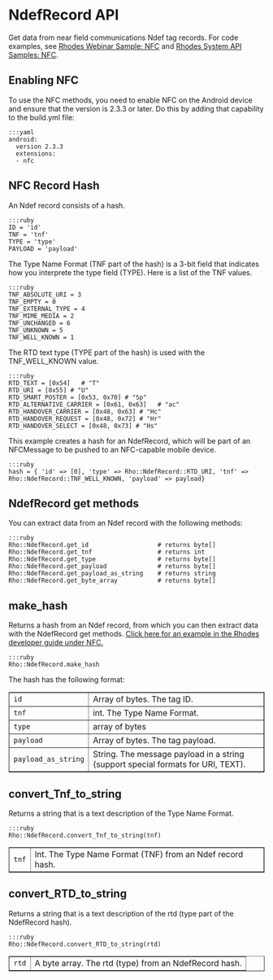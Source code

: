 # NdefRecord API

Get data from near field communications Ndef tag records. For code examples, see [Rhodes Webinar Sample: NFC](https://github.com/rhomobile/webinar-samples/blob/master/nfc-rhodes/app/Nfc/nfc_controller.rb) and [Rhodes System API Samples: NFC](https://github.com/rhomobile/rhodes-system-api-samples/blob/master/app/Nfc/controller.rb).

## Enabling NFC

To use the NFC methods, you need to enable NFC on the Android device and ensure that the version is 2.3.3 or later. Do this by adding that capability to the build.yml file:

	:::yaml
	android: 
	  version 2.3.3
	  extensions:
	  - nfc

## NFC Record Hash

An Ndef record consists of a hash.

	:::ruby
	ID = 'id'
	TNF = 'tnf'
	TYPE = 'type'
	PAYLOAD = 'payload'


The Type Name Format (TNF part of the hash) is a 3-bit field that indicates how you interprete the type field (TYPE). Here is a list of the TNF values.

	:::ruby
	TNF_ABSOLUTE_URI = 3
	TNF_EMPTY = 0
	TNF_EXTERNAL_TYPE = 4
	TNF_MIME_MEDIA = 2
	TNF_UNCHANGED = 6
	TNF_UNKNOWN = 5
	TNF_WELL_KNOWN = 1

The RTD text type (TYPE part of the hash) is used with the TNF_WELL_KNOWN value.

	:::ruby
	RTD_TEXT = [0x54]   # "T"
	RTD_URI = [0x55] # "U"
	RTD_SMART_POSTER = [0x53, 0x70] # "Sp"
	RTD_ALTERNATIVE_CARRIER = [0x61, 0x63]   # "ac"
	RTD_HANDOVER_CARRIER = [0x48, 0x63] # "Hc"
	RTD_HANDOVER_REQUEST = [0x48, 0x72] # "Hr"
	RTD_HANDOVER_SELECT = [0x48, 0x73] # "Hs"

This example creates a hash for an NdefRecord, which will be part of an NFCMessage to be pushed to an NFC-capable mobile device.

	:::ruby
	hash = { 'id' => [0], 'type' => Rho::NdefRecord::RTD_URI, 'tnf' => Rho::NdefRecord::TNF_WELL_KNOWN, 'payload' => payload}

## NdefRecord get methods

You can extract data from an Ndef record with the following methods:

	:::ruby
	Rho::NdefRecord.get_id                   # returns byte[] 
	Rho::NdefRecord.get_tnf                  # returns int
	Rho::NdefRecord.get_type                 # returns byte[]
	Rho::NdefRecord.get_payload              # returns byte[]
	Rho::NdefRecord.get_payload_as_string    # returns string
	Rho::NdefRecord.get_byte_array           # returns byte[]

## make_hash

Returns a hash from an Ndef record, from which you can then extract data with the NdefRecord get methods. [Click here for an example in the Rhodes developer guide under NFC.](../rhodes/nfc#reading-an-nfc-tag)

	:::ruby
	Rho::NdefRecord.make_hash

The hash has the following format:

<table border="1">
<tr>
	<td><code>id</code></td>
	<td>Array of bytes. The tag ID.</td>
</tr>
<tr>
	<td><code>tnf</code></td>
	<td>int. The Type Name Format.</td>
</tr>
<tr>
	<td><code>type</code></td>
	<td>array of bytes</td>
</tr>
<tr>
	<td><code>payload</code></td>
	<td>Array of bytes. The tag payload.</td>
</tr>
<tr>
	<td><code>payload_as_string</code></td>
	<td>String. The message payload in a string (support special formats for URI, TEXT).</td>
</tr>
</table>

## convert_Tnf_to_string

Returns a string that is a text description of the Type Name Format.

	:::ruby
	Rho::NdefRecord.convert_Tnf_to_string(tnf)

<table border="1">
<tr>
	<td><code>tnf</code></td>
	<td>Int. The Type Name Format (TNF) from an Ndef record hash.</td>
</tr>
</table>

## convert_RTD_to_string

Returns a string that is a text description of the rtd (type part of the NdefRecord hash).

	:::ruby
	Rho::NdefRecord.convert_RTD_to_string(rtd)

<table border="1">
<tr>
	<td><code>rtd</code></td>
	<td>A byte array. The rtd (type) from an NdefRecord hash.</td>
</tr>
</table>
